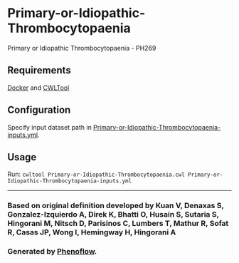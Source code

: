# Primary-or-Idiopathic-Thrombocytopaenia

Primary or Idiopathic Thrombocytopaenia - PH269

## Requirements

[Docker](https://docs.docker.com/install/) and [CWLTool](https://github.com/common-workflow-language/cwltool#install)

## Configuration

Specify input dataset path in [Primary-or-Idiopathic-Thrombocytopaenia-inputs.yml](Primary-or-Idiopathic-Thrombocytopaenia-inputs.yml).

## Usage

Run: `cwltool Primary-or-Idiopathic-Thrombocytopaenia.cwl Primary-or-Idiopathic-Thrombocytopaenia-inputs.yml`

***

### Based on original definition developed by Kuan V, Denaxas S, Gonzalez-Izquierdo A, Direk K, Bhatti O, Husain S, Sutaria S, Hingorani M, Nitsch D, Parisinos C, Lumbers T, Mathur R, Sofat R, Casas JP, Wong I, Hemingway H, Hingorani A
### Generated by [Phenoflow](https://kclhi.org/phenoflow).
